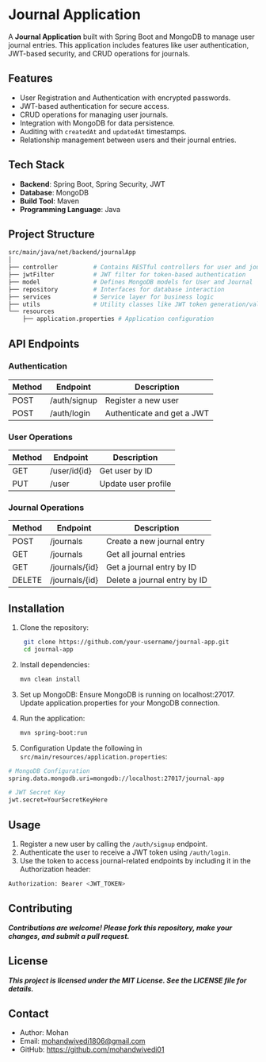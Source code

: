 # Journal Application

A **Journal Application** built with Spring Boot and MongoDB to manage user journal entries. This application includes features like user authentication, JWT-based security, and CRUD operations for journals.

## Features

- User Registration and Authentication with encrypted passwords.
- JWT-based authentication for secure access.
- CRUD operations for managing user journals.
- Integration with MongoDB for data persistence.
- Auditing with `createdAt` and `updatedAt` timestamps.
- Relationship management between users and their journal entries.

## Tech Stack

- **Backend**: Spring Boot, Spring Security, JWT
- **Database**: MongoDB
- **Build Tool**: Maven
- **Programming Language**: Java

## Project Structure

```bash
src/main/java/net/backend/journalApp
│
├── controller          # Contains RESTful controllers for user and journal operations
├── jwtFilter           # JWT filter for token-based authentication
├── model               # Defines MongoDB models for User and Journal
├── repository          # Interfaces for database interaction
├── services            # Service layer for business logic
├── utils               # Utility classes like JWT token generation/validation
└── resources
    ├── application.properties # Application configuration

```


## API Endpoints

### Authentication

Method   |     Endpoint    |    Description
---------|-----------------|--------------------------------
POST     |   /auth/signup  |    Register a new user
POST     |   /auth/login   |    Authenticate and get a JWT

### User Operations

Method   |     Endpoint     |  Description
---------|------------------|-------------------
GET      |  /user/id{id}	  |  Get user by ID
PUT      |  /user	          |  Update user profile

### Journal Operations

Method   |     Endpoint     |   Description
---------|------------------|------------------------------
POST     |   /journals	    |    Create a new journal entry
GET      |   /journals	    |    Get all journal entries
GET	     |   /journals/{id}	|  Get a journal entry by ID
DELETE	 |   /journals/{id}	|  Delete a journal entry by ID


## Installation
1. Clone the repository:

   ```bash
    git clone https://github.com/your-username/journal-app.git
    cd journal-app
   ```
2. Install dependencies:

   ```bash
   mvn clean install
   ```
3. Set up MongoDB:
   Ensure MongoDB is running on localhost:27017.
   Update application.properties for your MongoDB connection.

4. Run the application:
   ```bash
   mvn spring-boot:run
   
   ```
5. Configuration
   Update the following in `src/main/resources/application.properties`:
```bash
# MongoDB Configuration
spring.data.mongodb.uri=mongodb://localhost:27017/journal-app

# JWT Secret Key
jwt.secret=YourSecretKeyHere

```

## Usage
1. Register a new user by calling the `/auth/signup` endpoint.
2. Authenticate the user to receive a JWT token using `/auth/login`.
3. Use the token to access journal-related endpoints by including it in the Authorization header:

```bash
Authorization: Bearer <JWT_TOKEN>
```

## Contributing
***Contributions are welcome! Please fork this repository, make your changes, and submit a pull request.***

## License
***This project is licensed under the MIT License. See the LICENSE file for details.***

## Contact
- Author: Mohan
- Email: mohandwivedi1806@gmail.com
- GitHub: https://github.com/mohandwivedi01
